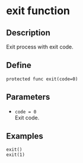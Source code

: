 # exit function

## Description
Exit process with exit code.

## Define
```
protected func exit(code=0)
```

## Parameters
+ ``code = 0`` <br>
Exit code.

## Examples
```
exit()
exit(1)
```

